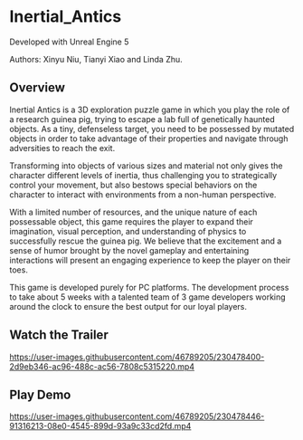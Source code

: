 # Inertial_Antics

Developed with Unreal Engine 5 

Authors: Xinyu Niu, Tianyi Xiao and Linda Zhu.

Overview
---------
Inertial Antics is a 3D exploration puzzle game in which you play the role of a research guinea pig, trying to escape a lab full of genetically haunted objects. As a tiny, defenseless target, you need to be possessed by mutated objects in order to take advantage of their properties and navigate through adversities to reach the exit. 

Transforming into objects of various sizes and material not only gives the character different levels of inertia, thus challenging you to strategically control your movement, but also bestows special behaviors on the character to interact with environments from a non-human perspective.

With a limited number of resources, and the unique nature of each possessable object, this game requires the player to expand their imagination, visual perception, and understanding of physics to successfully rescue the guinea pig. We believe that the excitement and a sense of humor brought by the novel gameplay and entertaining interactions will present an engaging experience to keep the player on their toes.

This game is developed purely for PC platforms. The development process to take about 5 weeks with a talented team of 3 game developers working around the clock to ensure the best output for our loyal players.

Watch the Trailer
---------
https://user-images.githubusercontent.com/46789205/230478400-2d9eb346-ac96-488c-ac56-7808c5315220.mp4


Play Demo
---------
https://user-images.githubusercontent.com/46789205/230478446-91316213-08e0-4545-899d-93a9c33cd2fd.mp4
